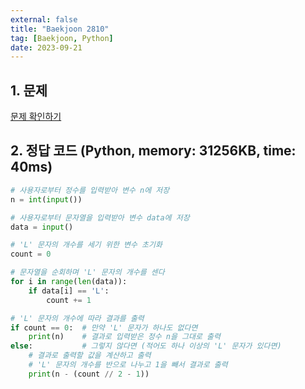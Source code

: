 ```yaml
---
external: false
title: "Baekjoon 2810"
tag: [Baekjoon, Python]
date: 2023-09-21
---
```


## 1. 문제

[문제 확인하기](https://www.acmicpc.net/problem/2810)

## 2. 정답 코드 (Python, memory: 31256KB, time: 40ms)

```python
# 사용자로부터 정수를 입력받아 변수 n에 저장
n = int(input())

# 사용자로부터 문자열을 입력받아 변수 data에 저장
data = input()

# 'L' 문자의 개수를 세기 위한 변수 초기화
count = 0

# 문자열을 순회하며 'L' 문자의 개수를 센다
for i in range(len(data)):
    if data[i] == 'L':
        count += 1

# 'L' 문자의 개수에 따라 결과를 출력
if count == 0:  # 만약 'L' 문자가 하나도 없다면
    print(n)    # 결과로 입력받은 정수 n을 그대로 출력
else:           # 그렇지 않다면 (적어도 하나 이상의 'L' 문자가 있다면)
    # 결과로 출력할 값을 계산하고 출력
    # 'L' 문자의 개수를 반으로 나누고 1을 빼서 결과로 출력
    print(n - (count // 2 - 1))
```
